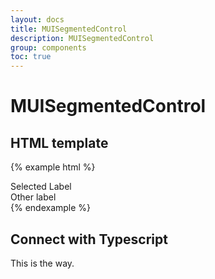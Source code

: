 ```yaml
---
layout: docs
title: MUISegmentedControl
description: MUISegmentedControl
group: components
toc: true
---
```

# MUISegmentedControl

## HTML template

{% example html %}
<div class="mui-segmented-control">
    <div class="mui-segmented-button selected">
        <span class="mui-segmented-label">Selected Label</span>
    </div>
    <div class="mui-segmented-button">
        <span class="mui-segmented-label">Other label</span>
    </div>
</div>
{% endexample %}


## Connect with Typescript

This is the way.
